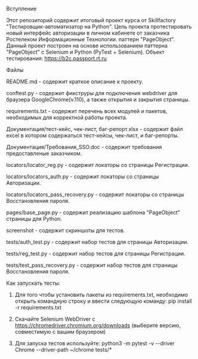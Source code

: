 Вступление

Этот репозиторий содержит итоговый проект курса от Skillfactory "Тестировщик-автоматизатор на Python".
Цель проекта протестировать новый интерфейс авторизации в личном кабинете от заказчика Ростелеком Информационные Технологии. паттерн "PageObject".
Данный проект построен на основе использованием паттерна "PageObject" с Selenium и Python (PyTest + Selenium).
Объект тестирования: https://b2c.passport.rt.ru

Файлы

README.md - содержит краткое описание к проекту.

conftest.py - содержит фикструры для подключения webdriver для браузера GoogleChrome(v.110), а также открытия и закрытия страницы.

requirements.txt - содержит перечень всех модулей и пакетов, необходимых для корректной работы проекта.

Документация/тест-кейс, чек-лист, баг-репорт.xlsx - содержит файл excel в котором содержаться тест-кейсы, чек-лист, и баг-репорты.

Документация/Требования_SSO.doc - содержит требования предоставленые заказчиком.

locators/locator_reg.py - содержит локаторы со страницы Регистрации.

locators/locators_auth.py - содержит локаторы со страницы Авторизации.

locators/locators_pass_recovery.py - содержит локаторы со страницы Восстановления пароля.

pages/base_page.py - содержит реализацию шаблона "PageObject" страницы для Python.

screenshot - содержит скриншоты для тестов.

tests/auth_test.py - содержит набор тестов для страницы Авторизации.

tests/reg_test.py - содержит набор тестов для страницы Регистрации.

tests/test_pass_recovery.py - содержит набор тестов для страницы Восстановления пароля.

Как запускать тесты:

1) Для того чтобы установить пакеты из requirements.txt, необходимо открыть командную строку и ввести следующую команду:
pip install -r requirements.txt

2) Скачайте Selenium WebDriver с https://chromedriver.chromium.org/downloads (выберите версию, совместимую с вашим браузером)

3) Для запуска тестов используйте:
python3 -m pytest -v --driver Chrome --driver-path ~/chrome tests/*